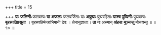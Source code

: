 +++
title = 15

+++
**याः** **फलिनीः** फलवत्यः **या** **अफलाः** फलवर्जिताः याः **अपुष्पाः** पुष्परहिताः **याश्च** **पुष्पिणीः** पुष्पवत्यः **बृहस्पतिप्रसूताः** । बृहस्पतिर्मन्त्राभिमानी देवः । तेनानुज्ञाताः। **ता** **नः** अस्मान् **अंहसः** **मुञ्चन्तु** मोचयन्तु ॥ ॥ १० ॥